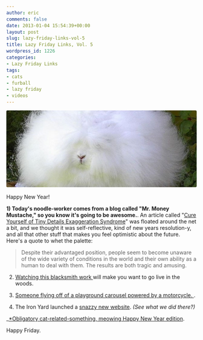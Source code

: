 ```yaml
---
author: eric
comments: false
date: 2013-01-04 15:54:39+00:00
layout: post
slug: lazy-friday-links-vol-5
title: Lazy Friday Links, Vol. 5
wordpress_id: 1226
categories:
- Lazy Friday Links
tags:
- cats
- furball
- lazy friday
- videos
---
```


<img src="/images/blog/2013/01/lazy-friday-5.jpg" style="border-radius: 3px;">

Happy New Year! 

<!-- more -->

**1) Today's noodle-worker comes from a blog called "Mr. Money Mustache," so you know it's going to be awesome.**.
An article called "[Cure Yourself of Tiny Details Exaggeration Syndrome](http://www.mrmoneymustache.com/2012/12/26/cure-yourself-of-tiny-details-exaggeration-syndrome/)" was floated around the net a bit, and we thought it was self-reflective, kind of new years resolution-y, and all that other stuff that makes you feel optimistic about the future. Here's a quote to whet the palette: 

> Despite their advantaged position, people seem to become unaware of the wide variety of conditions in the world and their own ability as a human to deal with them. The results are both tragic and amusing.

2) [Watching this blacksmith work ](http://www.youtube.com/watch?feature=player_embedded&v=J3nojb-gFH4)will make you want to go live in the woods.

3) [Someone flying off of a playground carousel powered by a motorcycle. ](http://www.youtube.com/watch?v=XWCBk9Vl-rc).

4) The Iron Yard launched a [snazzy new website](http://theironyard.com). _(See what we did there?)_

_[*Obligatory cat-related-something, meowing Happy New Year edition](http://www.youtube.com/watch?v=kKdngIhCMZE).

Happy Friday.
